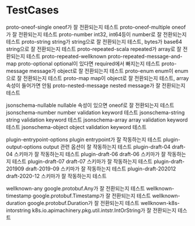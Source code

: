 # TestCases
proto-oneof-single oneof가 잘 전환되는지 테스트
proto-oneof-multiple oneof가 잘 전환되는지 테스트
proto-number int32, int64등이 number로 잘 전환되는지 테스트
proto-string string가 string으로 잘 전환되는지 테스트, bytes가 base64 string으로 잘 전환되는지 테스트
proto-repeated-scala repeated가 array로 잘 전환되는지 테스트
proto-repeated-wellknown 
proto-repeated-message-and-map
proto-optional optional이 있다면 required에서 빠지는지 테스트 
proto-message message가 object로 잘 전환되는지 테스트
proto-enum enum이 enum으로 잘 전환되는지 테스트
proto-map map이 object로 잘 전환되는지 테스트, array 속성이 들어가면 안됨
proto-nested-message nested message가 잘 전환되는지 테스트

jsonschema-nullable nullable 속성이 있으면 oneof로 잘 전환되는지 테스트
jsonschema-number number validation keyword 테스트
jsonschema-string string validation keyword 테스트
jsonschema-array array validation keyword 테스트
jsonschema-object object validation keyword 테스트

[//]: # (jsonschema-enum enum validation keyword 테스트)
[//]: # (jsonschema-const const validation keyword 테스트)

plugin-entrypoint-options plugin entrypoint가 잘 작동하는지 테스트
plugin-output-options output 관련 옵션이 잘 작동하는지 테스트
plugin-draft-04 draft-04 스키마가 잘 작동하는지 테스트
plugin-draft-06 draft-06 스키마가 잘 작동하는지 테스트
plugin-draft-07 draft-07 스키마가 잘 작동하는지 테스트
plugin-draft-201909 draft-2019-09 스키마가 잘 작동하는지 테스트
plugin-draft-202012 draft-2020-12 스키마가 잘 작동하는지 테스트

wellknown-any google.protobuf.Any가 잘 전환되는지 테스트
wellknown-timestamp google.protobuf.Timestamp가 잘 전환되는지 테스트
wellknown-duration google.protobuf.Duration가 잘 전환되는지 테스트
wellknown-k8s-intorstring k8s.io.apimachinery.pkg.util.intstr.IntOrString가 잘 전환되는지 테스트

